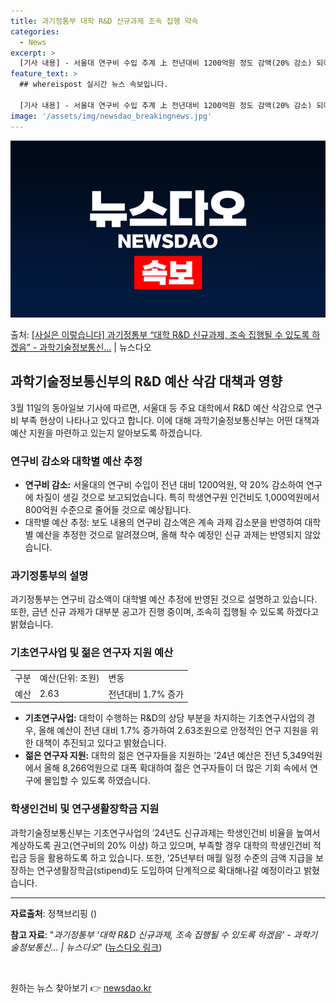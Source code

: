 ```yaml
---
title: 과기정통부 대학 R&D 신규과제 조속 집행 약속
categories:
  - News
excerpt: >
  [기사 내용] - 서울대 연구비 수입 추계 上 전년대비 1200억원 정도 감액(20% 감소) 되어 연구에 차…
feature_text: >
  ## whereispost 실시간 뉴스 속보입니다.

  [기사 내용] - 서울대 연구비 수입 추계 上 전년대비 1200억원 정도 감액(20% 감소) 되어 연구에 차…
image: '/assets/img/newsdao_breakingnews.jpg'
---
```


![뉴스다오 속보](/assets/img/newsdao_breakingnews.jpg)

<p>출처: <a href="https://newsdao.kr/3326" rel="dofollow">[사실은 이렇습니다] 과기정통부 “대학 R&D 신규과제, 조속 집행될 수 있도록 하겠음” - 과학기술정보통신…</a> | 뉴스다오</p>

<h2 data-ke-size="size26">과학기술정보통신부의 R&D 예산 삭감 대책과 영향</h2>
<p data-ke-size="size16">3월 11일의 동아일보 기사에 따르면, 서울대 등 주요 대학에서 R&D 예산 삭감으로 연구비 부족 현상이 나타나고 있다고 합니다. 이에 대해 과학기술정보통신부는 어떤 대책과 예산 지원을 마련하고 있는지 알아보도록 하겠습니다.</p>

<h3><b>연구비 감소와 대학별 예산 추정</b></h3>
<ul>
  <li><b>연구비 감소:</b> 서울대의 연구비 수입이 전년 대비 1200억원, 약 20% 감소하여 연구에 차질이 생길 것으로 보고되었습니다. 특히 학생연구원 인건비도 1,000억원에서 800억원 수준으로 줄어들 것으로 예상됩니다.</li>
  <li>대학별 예산 추정: 보도 내용의 연구비 감소액은 계속 과제 감소분을 반영하여 대학별 예산을 추정한 것으로 알려졌으며, 올해 착수 예정인 신규 과제는 반영되지 않았습니다.</li>
</ul>

<h3><b>과기정통부의 설명</b></h3>
<p data-ke-size="size16">과기정통부는 연구비 감소액이 대학별 예산 추정에 반영된 것으로 설명하고 있습니다. 또한, 금년 신규 과제가 대부분 공고가 진행 중이며, 조속히 집행될 수 있도록 하겠다고 밝혔습니다.</p>

<h3><b>기초연구사업 및 젊은 연구자 지원 예산</b></h3>
<table>
  <tr>
    <td>구분</td>
    <td>예산(단위: 조원)</td>
    <td>변동</td>
  </tr>
  <tr>
    <td>예산</td>
    <td>2.63</td>
    <td>전년대비 1.7% 증가</td>
  </tr>
</table>
<ul>
  <li><b>기초연구사업:</b> 대학이 수행하는 R&D의 상당 부분을 차지하는 기초연구사업의 경우, 올해 예산이 전년 대비 1.7% 증가하여 2.63조원으로 안정적인 연구 지원을 위한 대책이 추진되고 있다고 밝혔습니다.</li>
  <li><b>젊은 연구자 지원:</b> 대학의 젊은 연구자들을 지원하는 ’24년 예산은 전년 5,349억원에서 올해 8,266억원으로 대폭 확대하여 젊은 연구자들이 더 많은 기회 속에서 연구에 몰입할 수 있도록 하였습니다.</li>
</ul>

<h3><b>학생인건비 및 연구생활장학금 지원</b></h3>
<p data-ke-size="size16">과학기술정보통신부는 기초연구사업의 ’24년도 신규과제는 학생인건비 비율을 높여서 계상하도록 권고(연구비의 20% 이상) 하고 있으며, 부족할 경우 대학의 학생인건비 적립금 등을 활용하도록 하고 있습니다. 또한, ’25년부터 매월 일정 수준의 금액 지급을 보장하는 연구생활장학금(stipend)도 도입하여 단계적으로 확대해나갈 예정이라고 밝혔습니다.</p>

<hr data-ke-size="size16">
<p data-ke-size="size16"><b>자료출처</b>: 정책브리핑 ()</p>
<p data-ke-size="size16"><b>참고 자료</b>: "<i>과기정통부 ‘대학 R&D 신규과제, 조속 집행될 수 있도록 하겠음’ - 과학기술정보통신… | 뉴스다오</i>" (<a href="https://newsdao.kr/3326">뉴스다오 링크</a>)</p>
<p data-ke-size="size16">&nbsp;</p> 

원하는 뉴스 찾아보기 👉 <a href="https://newsdao.kr" rel="dofollow">newsdao.kr</a>


